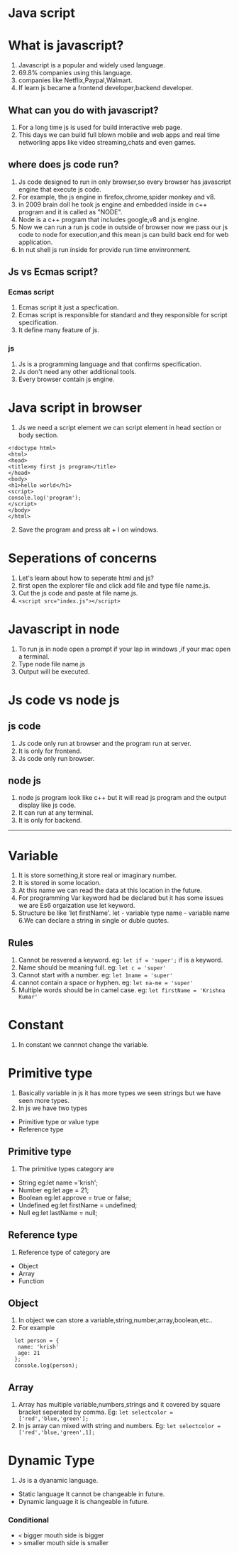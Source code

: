 <h1>Java script</h1>

# What is javascript?
1. Javascript is a popular and widely used language.
2. 69.8% companies using this language.
3. companies like Netflix,Paypal,Walmart.
4. If learn js became a frontend developer,backend developer.

## What can you do with javascript?
1. For a long time js is used for build interactive web page.
2. This days we can build full blown mobile and web apps and real time networling apps like video streaming,chats and even games.

## where does js code run?
1. Js code designed to run in only browser,so every browser has javascript engine that execute js code.
2. For example, the js engine in firefox,chrome,spider monkey and v8.
3. in 2009 brain doll he took js engine and embedded inside in c++ program and it is called as "NODE".
4. Node is a c++ program that includes google,v8 and js engine.
5. Now we can run a run js code in outside of browser now we pass our js code to node for execution,and this mean js can build back end for web application.
6. In nut shell js run inside for provide run time envinronment.

## Js vs Ecmas script?

### Ecmas script
1. Ecmas script it just a specfication.
2. Ecmas script is responsible for standard and they responsible for script specification.
3. It define many feature of js.

### js
1. Js is a programming language and that confirms specification.
2. Js don't need any other additional tools.
3. Every browser contain js engine.

# Java script in browser
1. Js we need a script element we can script element in head section or body section.
 ````
<!doctype html>
<html>
<head>
<title>my first js program</title>
</head>
<body>
<h1>hello world</h1>
<script>
 console.log('program');
</script>
</body>
</html>
 ````
2. Save the program and press alt + I on windows.

# Seperations of concerns
1. Let's learn about how to seperate html and js?
2. first open the explorer file and click add file and type file name.js.
3. Cut the js code and paste at file name.js.
4. `<script src="index.js"></script> `

# Javascript in node
1. To run js in node open a prompt if your lap in windows ,if your mac open a terminal.
2. Type node file name.js
3. Output will be executed.

# Js code vs node js

## js code
1. Js code only run at browser and the program run at server.
2. It is only for frontend.
3. Js code only run browser.

## node js
1. node js program look like c++ but it will read js program and the output display like js code.
2. It can run at any terminal.
3. It is only for backend.

---


# Variable
1. It is store something,it store real or imaginary number.
2. It is stored in some location.
3. At this name we can read the data at this location in the future.
4. For programming Var keyword had be declared but it has some issues we are Es6 orgaization use let keyword. 
5. Structure be like 'let firstName'.
let - variable type 
name - variable name    
6.We can declare a string in single or duble quotes.

## Rules
1. Cannot be resvered a keyword.
eg: `let if = 'super';`
if is a keyword.
2. Name should be meaning full.
eg: `let c = 'super'`
3. Cannot start with a number.
eg: `let 1name = 'super'`
4. cannot contain a space or hyphen.
eg: `let na-me = 'super'`
5. Multiple words should be in camel case.
eg: `let firstName = 'Krishna Kumar'`

# Constant
1. In constant we cannnot change the variable.

# Primitive type
1. Basically variable in js it has more types we seen strings but we have seen more types.
2.  In js we have two types 
 - Primitive type or value type
 - Reference type  

## Primitive type
1. The primitive types category are
- String
eg:let name ='krish'; 
- Number
eg:let age = 21;
- Boolean
eg:let approve = true or false;
- Undefined
eg:let firstName = undefined;
- Null
eg:let lastName = null;

## Reference type
1. Reference type of category are
- Object
- Array
- Function

## Object 
1. In object we can store a variable,string,number,array,boolean,etc..
2. For example   
 ```
   let person = {
    name: 'krish'
    age: 21
   };
   console.log(person);

```
## Array
1. Array has multiple variable,numbers,strings and it covered by square bracket seperated by comma.
Eg: `let selectcolor = ['red','blue,'green'];`
2. In js array can mixed with string and numbers.
Eg: `let selectcolor = ['red','blue,'green',1];`

# Dynamic Type
1. Js is a dyanamic language.
- Static language
 It cannot be changeable in future. 
- Dynamic language
it is changeable in future.

 ### Conditional
 - `<` bigger mouth side is bigger
 - `>` smaller mouth side is smaller







